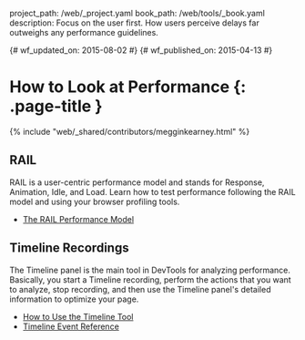 project_path: /web/_project.yaml
book_path: /web/tools/_book.yaml
description: Focus on the user first. How users perceive delays far outweighs any performance guidelines.

{# wf_updated_on: 2015-08-02 #}
{# wf_published_on: 2015-04-13 #}

# How to Look at Performance {: .page-title }

{% include "web/_shared/contributors/megginkearney.html" %}

## RAIL

RAIL is a user-centric performance model and stands for Response, Animation, Idle, and Load. Learn how to test performance following the RAIL model and using your browser profiling tools.

* [The RAIL Performance Model](rail)

## Timeline Recordings

The Timeline panel is the main tool in DevTools for analyzing performance.
Basically, you start a Timeline recording, perform the actions that you want
to analyze, stop recording, and then use the Timeline panel's detailed
information to optimize your page.

* [How to Use the Timeline Tool](timeline-tool)
* [Timeline Event Reference](performance-reference)
